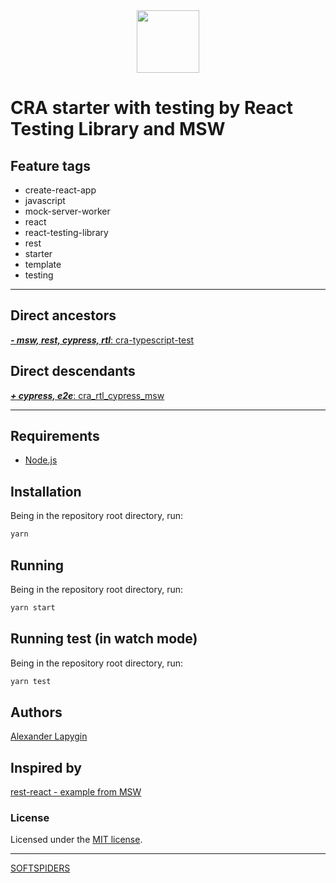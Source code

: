 <div align="center">
    <a href="https://github.com/softspiders/softspiders">
      <img src="https://avatars.githubusercontent.com/u/47006425?v=4"width="100" height="100"/>
    </a>
</div>

# CRA starter with testing by React Testing Library and MSW

## Feature tags

- create-react-app
- javascript
- mock-server-worker
- react
- react-testing-library
- rest
- starter
- template
- testing

---

## Direct ancestors

[***- msw, rest, cypress, rtl***: cra-typescript-test](https://github.com/softspiders/cra-typescript-test)

## Direct descendants

[***+ cypress, e2e***: cra_rtl_cypress_msw](https://github.com/AlexanderLapygin/cra_rtl_cypress_msw)

---

## Requirements

* [Node.js](https://nodejs.org/en/download/package-manager/)

## Installation

Being in the repository root directory, run:

```sh
yarn
```

## Running

Being in the repository root directory, run:

```sh
yarn start
```

## Running test (in watch mode)

Being in the repository root directory, run:

```sh
yarn test
```

## Authors

[Alexander Lapygin](https://github.com/AlexanderLapygin)

## Inspired by

[rest-react - example from MSW](https://github.com/mswjs/examples/tree/master/examples/rest-react)

### License

Licensed under the [MIT license](./LICENSE).

---

[SOFTSPIDERS](https://github.com/softspiders/softspiders)
